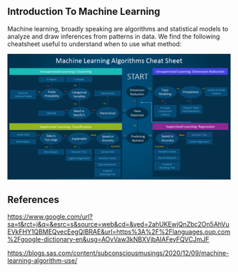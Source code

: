 ## Introduction To Machine Learning

Machine learning, broadly speaking are algorithms and statistical models to analyze and draw inferences from patterns in data. We find the following cheatsheet useful to understand when to use what method:


![](images/machine-learning-cheatsheet.png)

## References 

https://www.google.com/url?sa=t&rct=j&q=&esrc=s&source=web&cd=&ved=2ahUKEwjQnZbc2On5AhVuEVkFHY1QBMEQvecEegQIBRAE&url=https%3A%2F%2Flanguages.oup.com%2Fgoogle-dictionary-en&usg=AOvVaw3kNBXVjbAIAFeyFQVCJmJF

https://blogs.sas.com/content/subconsciousmusings/2020/12/09/machine-learning-algorithm-use/
